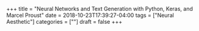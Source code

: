 +++
title = "Neural Networks and Text Generation with Python, Keras, and Marcel Proust"
date = 2018-10-23T17:39:27-04:00
tags = ["Neural Aesthetic"]
categories = [""]
draft = false
+++
